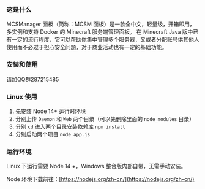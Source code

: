 ### 这是什么

MCSManager 面板（简称：MCSM 面板）是一款全中文，轻量级，开箱即用，多实例和支持 Docker 的 Minecraft 服务端管理面板。
在 Minecraft Java 版中已有一定的流行程度，它可以帮助你集中管理多个服务器，又或者分配账号供其他人使用而不必过于担心安全问题，对于商业活动也有一定的基础功能。



### 安装和使用

请加QQ群287215485


### Linux 使用


1. 先安装 Node 14+ 运行时环境
2. 分别上传 `Daemon` 和 `Web` 两个目录（可以先删除里面的 `node_modules` 目录）
3. 分别 `cd` 进入两个目录安装依赖库 `npm install`
4. 分别启动两个项目 `node app.js`


### 运行环境

Linux 下运行需要 Node 14 +，Windows 整合版内部自带，无需手动安装。

Node 环境下载前往：[https://nodejs.org/zh-cn/](https://nodejs.org/zh-cn/)
